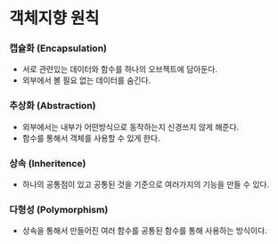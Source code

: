 # 객체지향 원칙

### 캡슐화 (Encapsulation)
- 서로 관련있는 데이터와 함수를 하나의 오브젝트에 담아둔다.
- 외부에서 볼 필요 없는 데이터를 숨긴다.

### 추상화 (Abstraction)
- 외부에서는 내부가 어떤방식으로 동작하는지 신경쓰지 않게 해준다.
- 함수를 통해서 객체를 사용할 수 있게 한다.

### 상속 (Inheritence)
- 하나의 공통점이 있고 공통된 것을 기준으로 여러가지의 기능을 만들 수 있다.

### 다형성 (Polymorphism)
- 상속을 통해서 만들어진 여러 함수를 공통된 함수를 통해 사용하는 방식이다.
